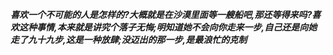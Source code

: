 ***喜欢一个不可能的人是怎样的?大概就是在沙漠里面等一艘船吧,那还等得来吗?喜欢这种事情,本来就是讲究个落子无悔;明知道她不会向你走来一步,自己还是向她走了九十九步,这是一种放肆;没迈出的那一步,是最浪忙的克制***